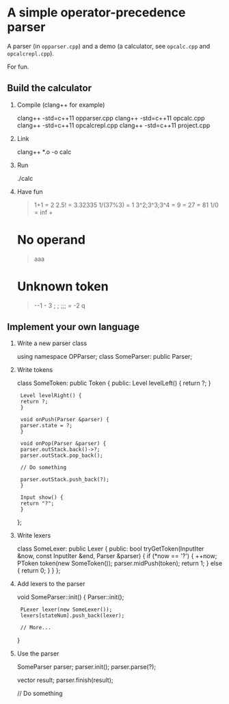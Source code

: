 A simple operator-precedence parser
===

A parser (in `opparser.cpp`) and a demo (a calculator, see `opcalc.cpp` and `opcalcrepl.cpp`).

For fun.

Build the calculator
---
1. Compile (clang++ for example)

	clang++ -std=c++11 opparser.cpp
	clang++ -std=c++11 opcalc.cpp
	clang++ -std=c++11 opcalcrepl.cpp
	clang++ -std=c++11 project.cpp

2. Link

	clang++ *.o -o calc

3. Run

	./calc

4. Have fun

	> 1+1
	  = 2
	> 2.5!
	  = 3.32335
	> 1/(37%3)
	  = 1
	> 3^2;3^3;3^4
	  = 9
	  = 27
	  = 81
	> 1/0
	  = inf
	> +
	  # No operand
	> aaa
	  # Unknown token
	> --1  -   3 ;  ; ;;;
	  = -2
	> q

Implement your own language
---
1. Write a new parser class

	using namespace OPParser;
	class SomeParser: public Parser;

2. Write tokens

	class SomeToken: public Token {
	public:
	    Level levelLeft() {
		return ?;
	    }

	    Level levelRight() {
		return ?;
	    }

	    void onPush(Parser &parser) {
		parser.state = ?;
	    }

	    void onPop(Parser &parser) {
		parser.outStack.back()->?;
		parser.outStack.pop_back();

		// Do something

		parser.outStack.push_back(?);
	    }

	    Input show() {
		return "?";
	    }
	};

3. Write lexers

	class SomeLexer: public Lexer {
	public:
	    bool tryGetToken(InputIter &now, const InputIter &end, Parser &parser) {
		if (*now == '?') {
		    ++now;
		    PToken token(new SomeToken());
		    parser.midPush(token);
		    return 1;
		} else {
		    return 0;
		}
	    }
	};

4. Add lexers to the parser

	void SomeParser::init() {
	    Parser::init();

	    PLexer lexer(new SomeLexer());
	    lexers[stateNum].push_back(lexer);

	    // More...
	}

5. Use the parser

	SomeParser parser;
	parser.init();
	parser.parse(?);

	vector <PToken> result;
	parser.finish(result);

	// Do something

